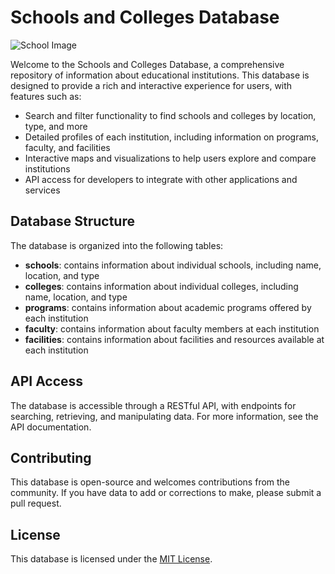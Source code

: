 # Schools and Colleges Database
![School Image](https://cdn-icons-png.flaticon.com/512/9243/9243391.png)

Welcome to the Schools and Colleges Database, a comprehensive repository of information about educational institutions. This database is designed to provide a rich and interactive experience for users, with features such as:

* Search and filter functionality to find schools and colleges by location, type, and more
* Detailed profiles of each institution, including information on programs, faculty, and facilities
* Interactive maps and visualizations to help users explore and compare institutions
* API access for developers to integrate with other applications and services

## Database Structure

The database is organized into the following tables:

* **schools**: contains information about individual schools, including name, location, and type
* **colleges**: contains information about individual colleges, including name, location, and type
* **programs**: contains information about academic programs offered by each institution
* **faculty**: contains information about faculty members at each institution
* **facilities**: contains information about facilities and resources available at each institution

## API Access

The database is accessible through a RESTful API, with endpoints for searching, retrieving, and manipulating data. For more information, see the API documentation.

## Contributing

This database is open-source and welcomes contributions from the community. If you have data to add or corrections to make, please submit a pull request.

## License

This database is licensed under the [MIT License](https://opensource.org/licenses/MIT).
